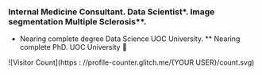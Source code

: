 ### Internal Medicine Consultant. Data Scientist*. Image segmentation Multiple Sclerosis**. 
* Nearing complete degree Data Science UOC University.
** Nearing complete PhD. UOC University 👋



![Visitor Count](https : //profile-counter.glitch.me/{YOUR USER}/count.svg)
